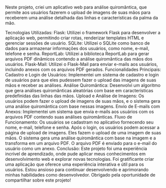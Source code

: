 Neste projeto, criei um aplicativo web para análise quiromântica, que permite aos usuários fazerem o upload de imagens de suas mãos para receberem uma análise detalhada das linhas e características da palma da mão.

Tecnologias Utilizadas:
Flask: Utilizei o framework Flask para desenvolver a aplicação web, permitindo criar rotas, renderizar templates HTML e gerenciar sessões de usuário.
SQLite: Utilizei o SQLite como banco de dados para armazenar informações dos usuários, como nome, e-mail, telefone e senha.
ReportLab: Utilizei a biblioteca ReportLab para gerar arquivos PDF dinâmicos contendo a análise quiromântica das mãos dos usuários.
Flask-Mail: Utilizei o Flask-Mail para enviar e-mails aos usuários, incluindo anexos com os arquivos PDF gerados.
Funcionalidades Principais:
Cadastro e Login de Usuários: Implementei um sistema de cadastro e login de usuários para que eles pudessem fazer o upload das imagens de suas mãos e receber as análises.
Análise Quiromântica: Desenvolvi um algoritmo que gera análises quiromânticas aleatórias com base em características predefinidas das linhas das mãos.
Upload e Análise de Imagens: Os usuários podem fazer o upload de imagens de suas mãos, e o sistema gera uma análise quiromântica com base nessas imagens.
Envio de E-mails com Anexos: Implementei um sistema que envia e-mails aos usuários com os arquivos PDF contendo suas análises quiromânticas.
Fluxo de Funcionamento:
Os usuários se cadastram no aplicativo fornecendo seu nome, e-mail, telefone e senha.
Após o login, os usuários podem acessar a página de upload de imagens.
Eles fazem o upload de uma imagem de suas mãos.
O sistema gera uma análise quiromântica com base na imagem e a transforma em um arquivo PDF.
O arquivo PDF é enviado para o e-mail do usuário como um anexo.
Conclusão:
Este projeto foi uma experiência incrível de aprendizado, onde pude aplicar meus conhecimentos em desenvolvimento web e explorar novas tecnologias. Foi gratificante criar uma aplicação que oferece uma experiência interativa e útil para os usuários. Estou ansioso para continuar desenvolvendo e aprimorando minhas habilidades como desenvolvedor. Obrigado pela oportunidade de compartilhar sobre este projeto!
